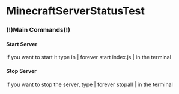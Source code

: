 # MinecraftServerStatusTest


### (!)Main Commands(!)
#### Start Server
if you want to start it type in | forever start index.js | in the terminal
#### Stop Server
if you want to stop the server, type | forever stopall | in the terminal
